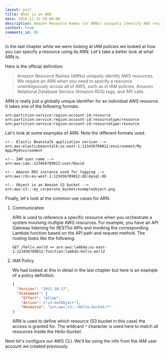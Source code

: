 ```yaml
---
layout: post
title: What is an ARN
date: 2016-12-25 20:00:00
description: Amazon Resource Names (or ARNs) uniquely identify AWS resources. It is a globally unique identifier and follows a couple of pre-defined formats. ARNs are used primarily for communicating the reference to a resource and for defining IAM policies.
context: true
comments_id: 86
---
```


In the last chapter while we were looking at IAM policies we looked at how you can specify a resource using its ARN. Let's take a better look at what ARN is.

Here is the official definition:

> Amazon Resource Names (ARNs) uniquely identify AWS resources. We require an ARN when you need to specify a resource unambiguously across all of AWS, such as in IAM policies, Amazon Relational Database Service (Amazon RDS) tags, and API calls.

ARN is really just a globally unique identifier for an individual AWS resource. It takes one of the following formats.

```
arn:partition:service:region:account-id:resource
arn:partition:service:region:account-id:resourcetype/resource
arn:partition:service:region:account-id:resourcetype:resource
```

Let's look at some examples of ARN. Note the different formats used.

```
<!-- Elastic Beanstalk application version -->
arn:aws:elasticbeanstalk:us-east-1:123456789012:environment/My App/MyEnvironment

<!-- IAM user name -->
arn:aws:iam::123456789012:user/David

<!-- Amazon RDS instance used for tagging -->
arn:aws:rds:eu-west-1:123456789012:db:mysql-db

<!-- Object in an Amazon S3 bucket -->
arn:aws:s3:::my_corporate_bucket/exampleobject.png
```

Finally, let's look at the common use cases for ARN.

1. Communication

   ARN is used to reference a specific resource when you orchestrate a system involving multiple AWS resources. For example, you have an API Gateway listening for RESTful APIs and invoking the corresponding Lambda function based on the API path and request method. The routing looks like the following.

   ```
   GET /hello_world => arn:aws:lambda:us-east-1:123456789012:function:lambda-hello-world
   ```

2. IAM Policy

   We had looked at this in detail in the last chapter but here is an example of a policy definition.

   ``` json
   {
     "Version": "2012-10-17",
     "Statement": {
       "Effect": "Allow",
       "Action": ["s3:GetObject"],
       "Resource": "arn:aws:s3:::Hello-bucket/*"
   }
   ```
   
   ARN is used to define which resource (S3 bucket in this case) the access is granted for. The wildcard `*` character is used here to match all resources inside the *Hello-bucket*.

Next let's configure our AWS CLI. We'll be using the info from the IAM user account we created previously.
